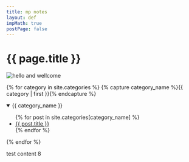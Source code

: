 ```yaml
---
title: mp notes
layout: def
impMath: true
postPage: false
---
```


# {{ page.title }}

![hello and wellcome](https://www.shadertoy.com/media/users/Mike_Permyakov/profile.jpeg)

{% for category in site.categories %}
    {% capture category_name %}{{ category | first }}{% endcapture %}
  <details open>
    <summary> {{ category_name }} </summary>
    <ul>
    {% for post in site.categories[category_name] %}
        <li><a href="{{ post.baseurl }}{{ post.url }}">{{ post.title }}</a></li>
    {% endfor %}
    </ul>
  </details>
{% endfor %}

test content 8
